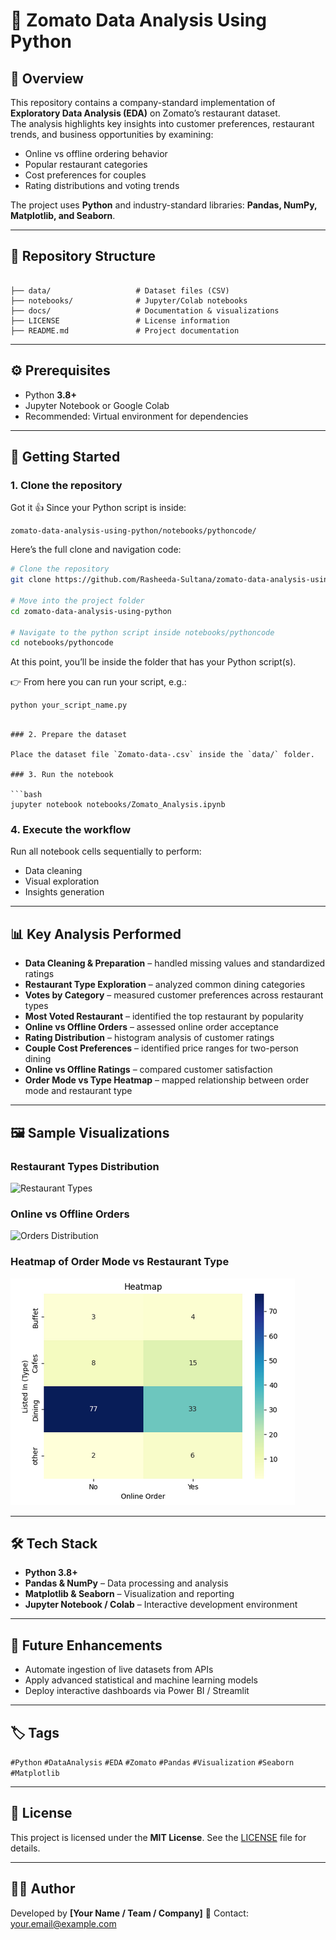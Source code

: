 
# 🍴 Zomato Data Analysis Using Python

## 📖 Overview
This repository contains a company-standard implementation of **Exploratory Data Analysis (EDA)** on Zomato’s restaurant dataset.  
The analysis highlights key insights into customer preferences, restaurant trends, and business opportunities by examining:  
- Online vs offline ordering behavior  
- Popular restaurant categories  
- Cost preferences for couples  
- Rating distributions and voting trends  

The project uses **Python** and industry-standard libraries: **Pandas, NumPy, Matplotlib, and Seaborn**.

---

## 📂 Repository Structure
```

├── data/                   # Dataset files (CSV)
├── notebooks/              # Jupyter/Colab notebooks
├── docs/                   # Documentation & visualizations
├── LICENSE                 # License information
├── README.md               # Project documentation

````

---

## ⚙️ Prerequisites
- Python **3.8+**  
- Jupyter Notebook or Google Colab  
- Recommended: Virtual environment for dependencies  


---

## 🚀 Getting Started

### 1. Clone the repository

Got it 👍 Since your Python script is inside:

```
zomato-data-analysis-using-python/notebooks/pythoncode/
```

Here’s the full clone and navigation code:

```bash
# Clone the repository
git clone https://github.com/Rasheeda-Sultana/zomato-data-analysis-using-python.git

# Move into the project folder
cd zomato-data-analysis-using-python

# Navigate to the python script inside notebooks/pythoncode
cd notebooks/pythoncode
```

At this point, you’ll be inside the folder that has your Python script(s).

👉 From here you can run your script, e.g.:

```bash
python your_script_name.py
```


```

### 2. Prepare the dataset

Place the dataset file `Zomato-data-.csv` inside the `data/` folder.

### 3. Run the notebook

```bash
jupyter notebook notebooks/Zomato_Analysis.ipynb
```

### 4. Execute the workflow

Run all notebook cells sequentially to perform:

* Data cleaning
* Visual exploration
* Insights generation

---

## 📊 Key Analysis Performed

* **Data Cleaning & Preparation** – handled missing values and standardized ratings
* **Restaurant Type Exploration** – analyzed common dining categories
* **Votes by Category** – measured customer preferences across restaurant types
* **Most Voted Restaurant** – identified the top restaurant by popularity
* **Online vs Offline Orders** – assessed online order acceptance
* **Rating Distribution** – histogram analysis of customer ratings
* **Couple Cost Preferences** – identified price ranges for two-person dining
* **Online vs Offline Ratings** – compared customer satisfaction
* **Order Mode vs Type Heatmap** – mapped relationship between order mode and restaurant type

---

## 🖼️ Sample Visualizations

### Restaurant Types Distribution

![Restaurant Types](docs/2023%20Data%20Visualisation.png)

### Online vs Offline Orders

![Orders Distribution](docs/2024%20Data%20Visualisation.png)

### Heatmap of Order Mode vs Restaurant Type

![Heatmap](docs/heatmap.png)

---

## 🛠️ Tech Stack

* **Python 3.8+**
* **Pandas & NumPy** – Data processing and analysis
* **Matplotlib & Seaborn** – Visualization and reporting
* **Jupyter Notebook / Colab** – Interactive development environment

---

## 📌 Future Enhancements

* Automate ingestion of live datasets from APIs
* Apply advanced statistical and machine learning models
* Deploy interactive dashboards via Power BI / Streamlit

---

## 🏷️ Tags

`#Python` `#DataAnalysis` `#EDA` `#Zomato` `#Pandas` `#Visualization` `#Seaborn` `#Matplotlib`

---

## 📜 License

This project is licensed under the **MIT License**.
See the [LICENSE](LICENSE) file for details.

---

## 👨‍💻 Author

Developed by **\[Your Name / Team / Company]**
📧 Contact: [your.email@example.com](mailto:your.email@example.com)

```
```
